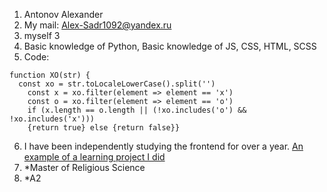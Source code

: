 1. Antonov Alexander
2. My mail: Alex-Sadr1092@yandex.ru 
3. myself 3
4. Basic knowledge of Python, Basic knowledge of JS, CSS, HTML, SCSS
5. Code:
```
function XO(str) {
  const xo = str.toLocaleLowerCase().split('')
	const x = xo.filter(element => element == 'x')
	const o = xo.filter(element => element == 'o')
	if (x.length == o.length || (!xo.includes('o') && !xo.includes('x'))) 
	{return true} else {return false}}
 ```
6. I have been independently studying the frontend for over a year. [An example of a learning project I did](https://github.com/Alexander-1092/practic) 
7. *Master of Religious Science
8. *А2



